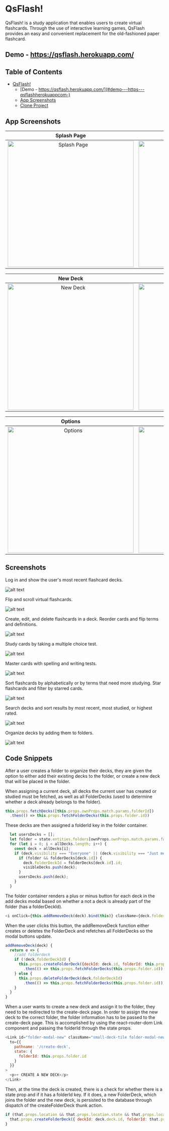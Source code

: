 # QsFlash!

QsFlash! is a study application that enables users to create virtual flashcards. Through the use of interactive learning games, QsFlash provides an easy and convenient replacement for the old-fashioned paper flashcard.

## Demo - https://qsflash.herokuapp.com/

## Table of Contents

- [QsFlash!](#qsflash-)
  * [Demo - https://qsflash.herokuapp.com/](#demo---https---qsflashherokuappcom-)
  * [App Screenshots](#app-screenshots)
  * [Clone Project](#clone-project)

## App Screenshots

| Splash Page        | Signup           | Latest   | Recent   |
| :-------------: |:-------------:| :-------------:| :-------------:|
| <img src="app/assets/images/readme_screenshots/splash.png" title="Splash Page" width="400px"> | <img src="app/assets/images/readme_screenshots/sign_up.png" title="Signup" width="400px"> | <img src="app/assets/images/readme_screenshots/latest.png" title="Latest" width="400px"> | <img src="app/assets/images/readme_screenshots/recent.png" title="Recent" width="400px"> |

| New Deck        | Flash Cards           | Sorted Terms   | Multiple Choice   |
| :-------------: |:-------------:| :-------------:| :-------------:|
| <img src="app/assets/images/readme_screenshots/new_deck.png" title="New Deck" width="400px"> | <img src="app/assets/images/readme_screenshots/flash-cards.png" title="Flash Cards" width="400px"> | <img src="app/assets/images/readme_screenshots/flash-cards-bottom.png" title="Sorted Terms" width="400px"> | <img src="app/assets/images/readme_screenshots/multiple_choice.png" title="Multiple Choice" width="400px"> |

| Options       | Spelling           | Incorrect   |
| :-------------: |:-------------:| :-------------:|
| <img src="app/assets/images/readme_screenshots/mc_options.png" title="Options" width="400px"> | <img src="app/assets/images/readme_screenshots/spelling.png" title="Spelling" width="400px"> | <img src="app/assets/images/readme_screenshots/spelling_incorrect.png" title="Incorrect" width="400px"> |

## Screenshots

Log in and show the user's most recent flashcard decks.

![alt text](app/assets/images/readme_screenshots/q-login.gif)

Flip and scroll virtual flashcards.

![alt text](app/assets/images/readme_screenshots/q-flip.gif)

Create, edit, and delete flashcards in a deck. Reorder cards and flip terms and
definitions.

![alt text](app/assets/images/readme_screenshots/q-create.gif)

Study cards by taking a multiple choice test.

![alt text](app/assets/images/readme_screenshots/q-mc.gif)

Master cards with spelling and writing tests.

![alt text](app/assets/images/readme_screenshots/q-write.gif)

Sort flashcards by alphabetically or by terms that need more studying. Star flashcards
and filter by starred cards.

![alt text](app/assets/images/readme_screenshots/q-sort.gif)

Search decks and sort results by most recent, most studied, or highest rated.

![alt text](app/assets/images/readme_screenshots/q-search.gif)

Organize decks by adding them to folders.

![alt text](app/assets/images/readme_screenshots/q-folder.gif)

## Code Snippets

After a user creates a folder to organize their decks, they are given the option
to either add their existing decks to the folder, or create a new deck that will 
be placed in the folder.

When assigning a current deck, all decks the current user has
created or studied must be fetched, as well as all FolderDecks (used to determine
whether a deck already belongs to the folder).

```javascript
this.props.fetchDecks([this.props.ownProps.match.params.folderId])
  .then(() => this.props.fetchFolderDecks(this.props.folder.id))
```

These decks are then assigned a folderId key in the folder container.

```javascript
  let usersDecks = [];
  let folder = state.entities.folders[ownProps.ownProps.match.params.folderId];
  for (let i = 0; i < allDecks.length; i++) {
    const deck = allDecks[i];
    if (deck.visibility === "Everyone" || (deck.visibility === "Just me" && deck.ownerId === state.entities.users[state.session.id].id)) {
      if (folder && folderDecks[deck.id]) {
        deck.folderDeckId = folderDecks[deck.id].id;
        visibleDecks.push(deck);
      }
      usersDecks.push(deck);
    }
  }
```

The folder container renders a plus or minus button for each deck in the add decks modal 
based on whether a not a deck is already part of the folder (has a folderDeckId).

```javascript
<i onClick={this.addRemoveDeck(deck).bind(this)} className={deck.folderDeckId ? "fas fa-minus deck-in-folder" : "fas fa-plus deck-not-in-folder"}></i>
```

When the user clicks this button, the addRemoveDeck function either creates or
deletes the FolderDeck and refetches all FolderDecks so the modal buttons update.

```javascript
addRemoveDeck(deck) {
  return e => {
    //add folderdeck
    if (!deck.folderDeckId) {
      this.props.createFolderDeck({deckId: deck.id, folderId: this.props.folder.id})
        .then(() => this.props.fetchFolderDecks(this.props.folder.id));
    } else {
      this.props.deleteFolderDeck(deck.folderDeckId)
        .then(() => this.props.fetchFolderDecks(this.props.folder.id));
    }
  }
}
```

When a user wants to create a new deck and assign it to the folder, they need to
be redirected to the create-deck page. In order to assign the new deck to the correct folder,
the folder information has to be passed to the create-deck page. This is accomplished
by using the react-router-dom Link component and passing the folderId through
the state props.

```javascript
<Link id="folder-modal-new" className="small-deck-tile folder-modal-new" 
  to={{
    pathname: '/create-deck',
    state: {
      folderId: this.props.folder.id
    }
  }}
>
  <p>+ CREATE A NEW DECK</p>
</Link>
```
Then, at the time the deck is created, there is a check for whether there is a
state prop and if it has a folderId key. If it does, a new FolderDeck, which joins
the folder and the new deck, is persisted to the database through dispatch of the
createFolderDeck thunk action.

```javascript
if (that.props.location && that.props.location.state && that.props.location.state.folderId) {
  that.props.createFolderDeck({ deckId: deck.deck.id, folderId: that.props.location.state.folderId })
}
```